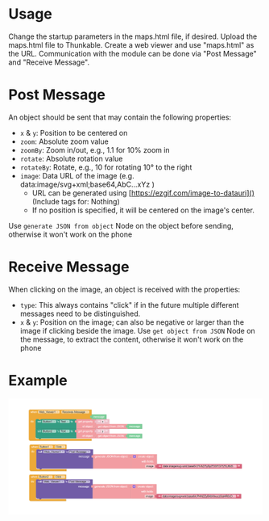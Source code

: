 # Usage
Change the startup parameters in the maps.html file, if desired.
Upload the maps.html file to Thunkable.
Create a web viewer and use "maps.html" as the URL.
Communication with the module can be done via "Post Message" and "Receive Message".

# Post Message
An object should be sent that may contain the following properties:
* `x` & `y`: Position to be centered on
* `zoom`: Absolute zoom value
* `zoomBy`: Zoom in/out, e.g., 1.1 for 10% zoom in
* `rotate`: Absolute rotation value
* `rotateBy`: Rotate, e.g., 10 for rotating 10° to the right
* `image`: Data URL of the image (e.g. data:image/svg+xml;base64,AbC...xYz )
	* URL can be generated using [https://ezgif.com/image-to-datauri]() (Include tags for: Nothing)
	* If no position is specified, it will be centered on the image's center.

Use `generate JSON from object` Node on the object before sending, otherwise it won't work on the phone


# Receive Message
When clicking on the image, an object is received with the properties:
* `type`: This always contains "click" if in the future multiple different messages need to be distinguished.
* `x` & `y`: Position on the image; can also be negative or larger than the image if clicking beside the image.
Use `get object from JSON` Node on the message, to extract the content, otherwise it won't work on the phone



# Example
![example.png](example/example.png)